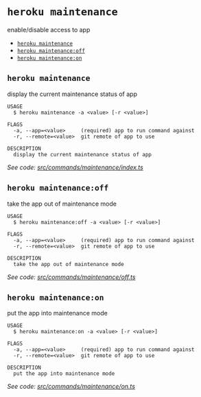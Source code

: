 `heroku maintenance`
====================

enable/disable access to app

* [`heroku maintenance`](#heroku-maintenance)
* [`heroku maintenance:off`](#heroku-maintenanceoff)
* [`heroku maintenance:on`](#heroku-maintenanceon)

## `heroku maintenance`

display the current maintenance status of app

```
USAGE
  $ heroku maintenance -a <value> [-r <value>]

FLAGS
  -a, --app=<value>     (required) app to run command against
  -r, --remote=<value>  git remote of app to use

DESCRIPTION
  display the current maintenance status of app
```

_See code: [src/commands/maintenance/index.ts](https://github.com/heroku/cli/blob/v9.3.0/packages/cli/src/commands/maintenance/index.ts)_

## `heroku maintenance:off`

take the app out of maintenance mode

```
USAGE
  $ heroku maintenance:off -a <value> [-r <value>]

FLAGS
  -a, --app=<value>     (required) app to run command against
  -r, --remote=<value>  git remote of app to use

DESCRIPTION
  take the app out of maintenance mode
```

_See code: [src/commands/maintenance/off.ts](https://github.com/heroku/cli/blob/v9.3.0/packages/cli/src/commands/maintenance/off.ts)_

## `heroku maintenance:on`

put the app into maintenance mode

```
USAGE
  $ heroku maintenance:on -a <value> [-r <value>]

FLAGS
  -a, --app=<value>     (required) app to run command against
  -r, --remote=<value>  git remote of app to use

DESCRIPTION
  put the app into maintenance mode
```

_See code: [src/commands/maintenance/on.ts](https://github.com/heroku/cli/blob/v9.3.0/packages/cli/src/commands/maintenance/on.ts)_
